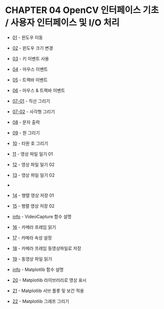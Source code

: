 # CHAPTER 04 OpenCV 인터페이스 기초 / 사용자 인터페이스 및 I/O 처리 

* [01](01_move_window.py) - 윈도우 이동
* [02](02_window_resize.py) - 윈도우 크기 변경

* [03](03_event_key.py) - 키 이벤트 사용 


* [04](04_event_mouse.py) - 마우스 이벤트 

* [05](05_event_trackbar.py) - 트랙바 이벤트
* [06](06_event_mouse_trackbar.py) - 마우스 & 트랙바 이벤트 


* [07-01](07_draw_line.py) - 직선 그리기
* [07-02](07_draw_rect.py) - 사각형 그리기


* [08](08_put_text.py) - 문자 출력
* [09](09_draw_circle.py) - 원 그리기
* [10](10_draw_ellipse.py) - 타원 호 그리기


* [11](11_read_image01.ipynb) - 영상 파일 일기 01
* [12](12_read_image02.ipynb) - 영상 파일 일기 02
* [13](13_read_image03.ipynb) - 영상 파일 일기 02
* 
* [14](14_write_image01.ipynb) - 행렬 영상 저장 01
* [15](15_write_image02.ipynb) - 행렬 영상 저장 02

* [info](16_info_VideoCapture.ipynb) - VideoCapture 함수 설명
* [16](16_read_camera.ipynb) - 카메라 프레임 읽기
* [17](17_set_camera_atty.ipynb) - 카메라 속성 설정
* [18](18_write_camera_frame.ipynb) - 카메라 프레임 동영상파일로 저장
* [19](19_read_video_file.ipynb) - 동영상 파일 읽기

* [info](20_matplotlib_info.ipynb) - Matplotlib 함수 설명
* [20](20_matplatlib.ipynb) - Matplotlib 라이브러리로 영상 표시
* [21](21_matplotlib_interplation.ipynb) - Matplotlib 서브 플롯 및 보간 적용
* [22](22_matplotlib_plot.ipynb) - Matplotlib 그래프 그리기
 